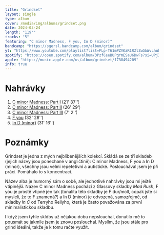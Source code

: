 ```yaml
---
title: "Grindset"
layout: single
type: album
cover: /media/img/albums/grindset.png
date: 2024-03-24
length: "119'"
tracks: "5"
featuring: "C minor Madness, F you, In D (minor)"
bandcamp: "https://pgersl.bandcamp.com/album/grindset"
yt: "https://www.youtube.com/playlist?list=PLp-T61mPZVKaR1RZlZwGbWvLhubE3z4DY"
spotify: "https://open.spotify.com/album/3PzfCeeBUPgYmESaU6DwFs?si=UPjIHYGdQrqTfZo2E9Bk1Q"
apple: "https://music.apple.com/us/album/grindset/1738494209"
info: true
---
```

# Nahrávky
1. [C minor Madness: Part I](/cs/works/chamber/c-minor-madness) (21' 37'')
2. [C minor Madness: Part II](/cs/works/chamber/c-minor-madness) (26' 29')
3. [C minor Madness: Part III](/cs/works/chamber/c-minor-madness) (7' 2'')
4. [F you](/cs/works/chamber/f-you) (32' 28'')
5. [In D (minor)](/cs/works/chamber/in-d-minor) (31' 16'')

# Poznámky
Grindset je jedna z mých nejblíbenějších kolekcí. Skládá se ze tří skladeb (jejich názvy jsou ponechané v angličtině): C minor Madness, F you a In D (minor), všechny jsou velmi repetetivní a autistické. Poslouchával jsem je při práci. Pomáhalo to s koncentrací.

Název alba je humorný sám o sobě, ale jednotlivé nahrávky jsou mi ještě vtipinější. Název C minor Madness pochází z Glassovy skladby *Mad Rush*, F you je prostě vtipné jen tak (tonalita této skladby je F dur/moll, copak jste si mysleli, že to F znamená?) a In D (minor) je odvozená, samozřejmě, od skladby *In C* od Terryho Reilyho, která je často považována za první minimalistickou skladbu.

I když jsem tyhle skldby už nějakou dobu nepslouchal, donutilo mě to pousmát se jakmile jsem je znovu poslouchal. Myslím, že jsou stále pro grind ideální, takže je k tomu račte využít.